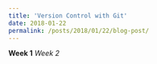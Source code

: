 ```yaml
---
title: 'Version Control with Git'
date: 2018-01-22
permalink: /posts/2018/01/22/blog-post/
---
```


**Week 1**
*Week 2*
